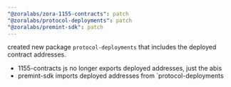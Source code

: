 ```yaml
---
"@zoralabs/zora-1155-contracts": patch
"@zoralabs/protocol-deployments": patch
"@zoralabs/premint-sdk": patch
---
```


created new package `protocol-deployments` that includes the deployed contract addresses. 

* 1155-contracts js no longer exports deployed addresses, just the abis
* premint-sdk imports deployed addresses from `protocol-deployments
